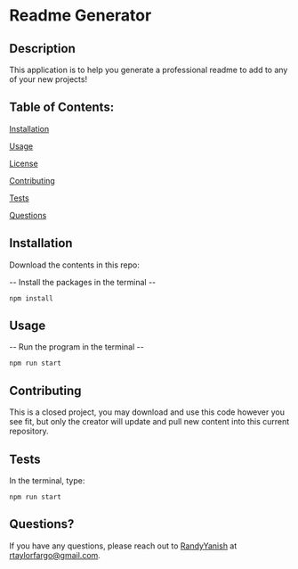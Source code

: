 # Readme Generator



## Description

This application is to help you generate a professional readme to add to any of your new projects!

## Table of Contents:

[Installation](#installation)

[Usage](#usage)

[License](#license)

[Contributing](#contributing)

[Tests](#tests)

[Questions](#questions)

## Installation

Download the contents in this repo:

-- Install the packages in the terminal --
```node
npm install
```

## Usage

-- Run the program in the terminal --
```node
npm run start
```

## Contributing

This is a closed project, you may download and use this code however you see fit, but only the creator will update and pull new content into this current repository.

## Tests

In the terminal, type:

```
npm run start
```

## Questions?

If you have any questions, please reach out to [RandyYanish](https://github.com/RandyYanish) at rtaylorfargo@gmail.com.
